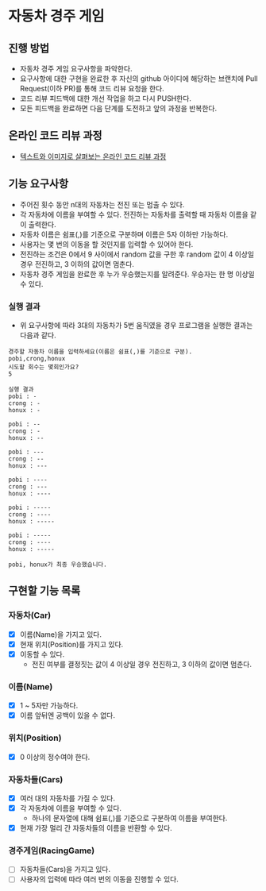 # 자동차 경주 게임
## 진행 방법
* 자동차 경주 게임 요구사항을 파악한다.
* 요구사항에 대한 구현을 완료한 후 자신의 github 아이디에 해당하는 브랜치에 Pull Request(이하 PR)를 통해 코드 리뷰 요청을 한다.
* 코드 리뷰 피드백에 대한 개선 작업을 하고 다시 PUSH한다.
* 모든 피드백을 완료하면 다음 단계를 도전하고 앞의 과정을 반복한다.

## 온라인 코드 리뷰 과정
* [텍스트와 이미지로 살펴보는 온라인 코드 리뷰 과정](https://github.com/next-step/nextstep-docs/tree/master/codereview)

## 기능 요구사항
- 주어진 횟수 동안 n대의 자동차는 전진 또는 멈출 수 있다.
- 각 자동차에 이름을 부여할 수 있다. 전진하는 자동차를 출력할 때 자동차 이름을 같이 출력한다.
- 자동차 이름은 쉼표(,)를 기준으로 구분하며 이름은 5자 이하만 가능하다.
- 사용자는 몇 번의 이동을 할 것인지를 입력할 수 있어야 한다.
- 전진하는 조건은 0에서 9 사이에서 random 값을 구한 후 random 값이 4 이상일 경우 전진하고, 3 이하의 값이면 멈춘다.
- 자동차 경주 게임을 완료한 후 누가 우승했는지를 알려준다. 우승자는 한 명 이상일 수 있다.

### 실행 결과
- 위 요구사항에 따라 3대의 자동차가 5번 움직였을 경우 프로그램을 실행한 결과는 다음과 같다.
```
경주할 자동차 이름을 입력하세요(이름은 쉼표(,)를 기준으로 구분).
pobi,crong,honux
시도할 회수는 몇회인가요?
5

실행 결과
pobi : -
crong : -
honux : -

pobi : --
crong : -
honux : --

pobi : ---
crong : --
honux : ---

pobi : ----
crong : ---
honux : ----

pobi : -----
crong : ----
honux : -----

pobi : -----
crong : ----
honux : -----

pobi, honux가 최종 우승했습니다.

```

## 구현할 기능 목록

### 자동차(Car)
- [x] 이름(Name)을 가지고 있다.
- [x] 현재 위치(Position)를 가지고 있다.
- [x] 이동할 수 있다.
  - 전진 여부를 결정짓는 값이 4 이상일 경우 전진하고, 3 이하의 값이면 멈춘다.

### 이름(Name)
- [x] 1 ~ 5자만 가능하다.
- [x] 이름 앞뒤엔 공백이 있을 수 없다.

### 위치(Position)
- [x] 0 이상의 정수여야 한다.

### 자동차들(Cars)
- [x] 여러 대의 자동차를 가질 수 있다.
- [x] 각 자동차에 이름을 부여할 수 있다.
  - 하나의 문자열에 대해 쉼표(,)를 기준으로 구분하여 이름을 부여한다.
- [x] 현재 가장 멀리 간 자동차들의 이름을 반환할 수 있다.

### 경주게임(RacingGame)
- [ ] 자동차들(Cars)을 가지고 있다.
- [ ] 사용자의 입력에 따라 여러 번의 이동을 진행할 수 있다.
